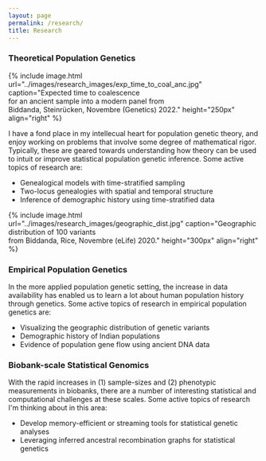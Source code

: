 ```yaml
---
layout: page
permalink: /research/
title: Research
---
```


### Theoretical Population Genetics

{% include image.html url="../images/research_images/exp_time_to_coal_anc.jpg" caption="Expected time to coalescence <br />for an ancient sample into a modern panel from <br /> Biddanda, Steinrücken, Novembre (Genetics) 2022." height="250px" align="right" %}

I have a fond place in my intellecual heart for population genetic theory, and enjoy working on problems that involve some degree of mathematical rigor. Typically, these are geared towards understanding how theory can be used to intuit or improve statistical population genetic inference. Some active topics of research are: 

* Genealogical models with time-stratified sampling
* Two-locus genealogies with spatial and temporal structure
* Inference of demographic history using time-stratified data  

{% include image.html url="../images/research_images/geographic_dist.jpg" caption="Geographic distribution of 100 variants<br />  from Biddanda, Rice, Novembre (eLife) 2020." height="300px" align="right" %}

### Empirical Population Genetics

In the more applied population genetic setting, the increase in data availability has enabled us to learn a lot about human population history through genetics. Some active topics of research in empirical population genetics are:

* Visualizing the geographic distribution of genetic variants 
* Demographic history of Indian populations
* Evidence of population gene flow using ancient DNA data

### Biobank-scale Statistical Genomics

With the rapid increases in (1) sample-sizes and (2) phenotypic measurements in biobanks, there are a number of interesting statistical and computational challenges at these scales. Some active topics of research I'm thinking about in this area:

* Develop memory-efficient or streaming tools for statistical genetic analyses
* Leveraging inferred ancestral recombination graphs for statistical genetics

